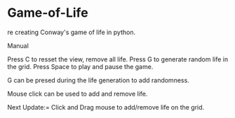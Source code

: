# Game-of-Life

re creating Conway's game of life in python.

Manual

Press C to resset the view, remove all life.
Press G to generate random life in the grid.
Press Space to play and pause the game.

G can be presed during the life generation to add randomness.

Mouse click can be used to add and remove life.

Next Update:= Click and Drag mouse to add/remove life on the grid.
